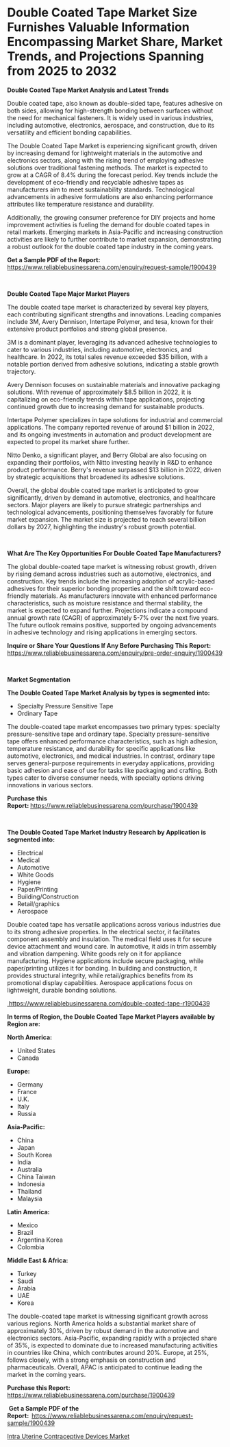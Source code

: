 <p><h1>Double Coated Tape Market Size Furnishes Valuable Information Encompassing Market Share, Market Trends, and Projections Spanning from 2025 to 2032</h1></p><p><strong>Double Coated Tape Market Analysis and Latest Trends</strong></p>
<p><p>Double coated tape, also known as double-sided tape, features adhesive on both sides, allowing for high-strength bonding between surfaces without the need for mechanical fasteners. It is widely used in various industries, including automotive, electronics, aerospace, and construction, due to its versatility and efficient bonding capabilities.</p><p>The Double Coated Tape Market is experiencing significant growth, driven by increasing demand for lightweight materials in the automotive and electronics sectors, along with the rising trend of employing adhesive solutions over traditional fastening methods. The market is expected to grow at a CAGR of 8.4% during the forecast period. Key trends include the development of eco-friendly and recyclable adhesive tapes as manufacturers aim to meet sustainability standards. Technological advancements in adhesive formulations are also enhancing performance attributes like temperature resistance and durability.</p><p>Additionally, the growing consumer preference for DIY projects and home improvement activities is fueling the demand for double coated tapes in retail markets. Emerging markets in Asia-Pacific and increasing construction activities are likely to further contribute to market expansion, demonstrating a robust outlook for the double coated tape industry in the coming years.</p></p>
<p><strong>Get a Sample PDF of the Report:&nbsp;</strong> <a href="https://www.reliablebusinessarena.com/enquiry/request-sample/1900439?utm_campaign=3254&utm_medium=2&utm_source=Github&utm_content=ia&utm_term=05032025&utm_id=double-coated-tape">https://www.reliablebusinessarena.com/enquiry/request-sample/1900439</a></p>
<p>&nbsp;</p>
<p><strong>Double Coated Tape Major Market Players</strong></p>
<p><p>The double coated tape market is characterized by several key players, each contributing significant strengths and innovations. Leading companies include 3M, Avery Dennison, Intertape Polymer, and tesa, known for their extensive product portfolios and strong global presence. </p><p>3M is a dominant player, leveraging its advanced adhesive technologies to cater to various industries, including automotive, electronics, and healthcare. In 2022, its total sales revenue exceeded $35 billion, with a notable portion derived from adhesive solutions, indicating a stable growth trajectory.</p><p>Avery Dennison focuses on sustainable materials and innovative packaging solutions. With revenue of approximately $8.5 billion in 2022, it is capitalizing on eco-friendly trends within tape applications, projecting continued growth due to increasing demand for sustainable products.</p><p>Intertape Polymer specializes in tape solutions for industrial and commercial applications. The company reported revenue of around $1 billion in 2022, and its ongoing investments in automation and product development are expected to propel its market share further.</p><p>Nitto Denko, a significant player, and Berry Global are also focusing on expanding their portfolios, with Nitto investing heavily in R&D to enhance product performance. Berry's revenue surpassed $13 billion in 2022, driven by strategic acquisitions that broadened its adhesive solutions.</p><p>Overall, the global double coated tape market is anticipated to grow significantly, driven by demand in automotive, electronics, and healthcare sectors. Major players are likely to pursue strategic partnerships and technological advancements, positioning themselves favorably for future market expansion. The market size is projected to reach several billion dollars by 2027, highlighting the industry's robust growth potential.</p></p>
<p>&nbsp;</p>
<p><strong>What Are The Key Opportunities For Double Coated Tape Manufacturers?</strong></p>
<p><p>The global double-coated tape market is witnessing robust growth, driven by rising demand across industries such as automotive, electronics, and construction. Key trends include the increasing adoption of acrylic-based adhesives for their superior bonding properties and the shift toward eco-friendly materials. As manufacturers innovate with enhanced performance characteristics, such as moisture resistance and thermal stability, the market is expected to expand further. Projections indicate a compound annual growth rate (CAGR) of approximately 5-7% over the next five years. The future outlook remains positive, supported by ongoing advancements in adhesive technology and rising applications in emerging sectors.</p></p>
<p><strong>Inquire or Share Your Questions If Any Before Purchasing This Report:</strong> <a href="https://www.reliablebusinessarena.com/enquiry/pre-order-enquiry/1900439?utm_campaign=3254&utm_medium=2&utm_source=Github&utm_content=ia&utm_term=05032025&utm_id=double-coated-tape">https://www.reliablebusinessarena.com/enquiry/pre-order-enquiry/1900439</a></p>
<p>&nbsp;</p>
<p><strong>Market Segmentation</strong></p>
<p><strong>The Double Coated Tape Market Analysis by types is segmented into:</strong></p>
<p><ul><li>Specialty Pressure Sensitive Tape</li><li>Ordinary Tape</li></ul></p>
<p><p>The double-coated tape market encompasses two primary types: specialty pressure-sensitive tape and ordinary tape. Specialty pressure-sensitive tape offers enhanced performance characteristics, such as high adhesion, temperature resistance, and durability for specific applications like automotive, electronics, and medical industries. In contrast, ordinary tape serves general-purpose requirements in everyday applications, providing basic adhesion and ease of use for tasks like packaging and crafting. Both types cater to diverse consumer needs, with specialty options driving innovations in various sectors.</p></p>
<p><strong>Purchase this Report:&nbsp;</strong><a href="https://www.reliablebusinessarena.com/purchase/1900439?utm_campaign=3254&utm_medium=2&utm_source=Github&utm_content=ia&utm_term=05032025&utm_id=double-coated-tape">https://www.reliablebusinessarena.com/purchase/1900439</a></p>
<p>&nbsp;</p>
<p><strong>The Double Coated Tape Market Industry Research by Application is segmented into:</strong></p>
<p><ul><li>Electrical</li><li>Medical</li><li>Automotive</li><li>White Goods</li><li>Hygiene</li><li>Paper/Printing</li><li>Building/Construction</li><li>Retail/graphics</li><li>Aerospace</li></ul></p>
<p><p>Double coated tape has versatile applications across various industries due to its strong adhesive properties. In the electrical sector, it facilitates component assembly and insulation. The medical field uses it for secure device attachment and wound care. In automotive, it aids in trim assembly and vibration dampening. White goods rely on it for appliance manufacturing. Hygiene applications include secure packaging, while paper/printing utilizes it for bonding. In building and construction, it provides structural integrity, while retail/graphics benefits from its promotional display capabilities. Aerospace applications focus on lightweight, durable bonding solutions.</p></p>
<p><a href="https://www.reliablebusinessarena.com/double-coated-tape-r1900439?utm_campaign=3254&utm_medium=2&utm_source=Github&utm_content=ia&utm_term=05032025&utm_id=double-coated-tape">&nbsp;https://www.reliablebusinessarena.com/double-coated-tape-r1900439</a></p>
<p><strong>In terms of Region, the Double Coated Tape Market Players available by Region are:</strong></p>
<p>
    <p> <strong> North America: </strong>
        <ul>
            <li>United States</li>
            <li>Canada</li>
        </ul>
        </p> 
    <p> <strong> Europe: </strong>
        <ul>
            <li>Germany</li>
            <li>France</li>
            <li>U.K.</li>
            <li>Italy</li>
            <li>Russia</li>
        </ul>
        </p> 
    <p> <strong> Asia-Pacific: </strong>
        <ul>
            <li>China</li>
            <li>Japan</li>
            <li>South Korea</li>
            <li>India</li>
            <li>Australia</li>
            <li>China Taiwan</li>
            <li>Indonesia</li>
            <li>Thailand</li>
            <li>Malaysia</li>
        </ul>
        </p> 
    <p> <strong> Latin America: </strong>
        <ul>
            <li>Mexico</li>
            <li>Brazil</li>
            <li>Argentina Korea</li>
            <li>Colombia</li>
        </ul>
        </p> 
    <p> <strong> Middle East & Africa: </strong>
        <ul>
            <li>Turkey</li>
            <li>Saudi</li>
            <li>Arabia</li>
            <li>UAE</li>
            <li>Korea</li>
        </ul>
    </p>
    </p>
<p><p>The double-coated tape market is witnessing significant growth across various regions. North America holds a substantial market share of approximately 30%, driven by robust demand in the automotive and electronics sectors. Asia-Pacific, expanding rapidly with a projected share of 35%, is expected to dominate due to increased manufacturing activities in countries like China, which contributes around 20%. Europe, at 25%, follows closely, with a strong emphasis on construction and pharmaceuticals. Overall, APAC is anticipated to continue leading the market in the coming years.</p></p>
<p><strong>Purchase this Report: </strong><a href="https://www.reliablebusinessarena.com/purchase/1900439?utm_campaign=3254&utm_medium=2&utm_source=Github&utm_content=ia&utm_term=05032025&utm_id=double-coated-tape">https://www.reliablebusinessarena.com/purchase/1900439</a></p>
<p>&nbsp;<strong>Get a Sample PDF of the Report:&nbsp;&nbsp;</strong><a href="https://www.reliablebusinessarena.com/enquiry/request-sample/1900439?utm_campaign=3254&utm_medium=2&utm_source=Github&utm_content=ia&utm_term=05032025&utm_id=double-coated-tape">https://www.reliablebusinessarena.com/enquiry/request-sample/1900439</a></p>
<p><strong></strong></p>
<p><p><a href="https://github.com/amoakuolaopa/Market-Research-Report-List-1/blob/main/intra-uterine-contraceptive-devices-market.md?utm_campaign=3254&utm_medium=2&utm_source=Github&utm_content=ia&utm_term=05032025&utm_id=double-coated-tape">Intra Uterine Contraceptive Devices Market</a></p></p>